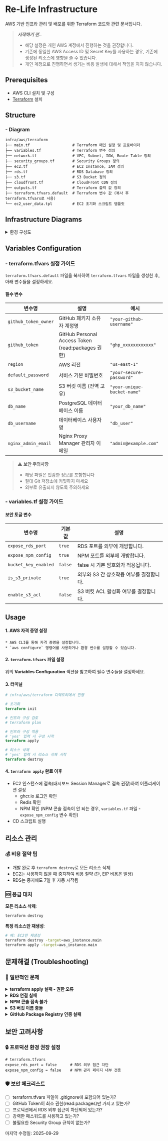# Re-Life Infrastructure
AWS 기반 인프라 관리 및 배포를 위한 Terraform 코드와 관련 문서입니다.

> ***시작하기 전..***
> * 해당 설정은 개인 AWS 계정에서 진행하는 것을 권장합니다.
> * 기존에 동일한 AWS Access ID 및 Secret Key를 사용하는 경우, 기존에 생성된 리소스에 영향을 줄 수 있습니다.
> * 개인 계정으로 진행하면서 생기는 비용 발생에 대해서 책임을 지지 않습니다.

## Prerequisites
- AWS CLI 설치 및 구성
- [Terraform](https://www.terraform.io/downloads.html) 설치

## Structure
### - Diagram
```
infra/aws/terraform
├── main.tf                   # Terraform 메인 설정 및 프로바이더
├── variables.tf              # Terraform 변수 정의
├── network.tf                # VPC, Subnet, IGW, Route Table 정의
├── security_groups.tf        # Security Groups 정의
├── ec2.tf                    # EC2 Instance, IAM 정의
├── rds.tf                    # RDS Database 정의
├── s3.tf                     # S3 Bucket 정의
├── cloudfront.tf             # CloudFront CDN 정의
├── outputs.tf                # Terraform 출력 값 정의
├── terraform.tfvars.default  # Terraform 변수 값 (복사 후 terraform.tfvars로 사용)
└── ec2_user_data.tpl         # EC2 초기화 스크립트 템플릿
```

## Infrastructure Diagrams

<details>
<summary> 환경 구성도 </summary>

> **주의**: 개발 목적으로 RDS 포트(5432)와 NPM 관리 포트(81)가 외부에 노출되어 있습니다.

```mermaid
graph TB
    %% External
    Internet([Internet])
    Developer([개발자])

    %% AWS Cloud boundary
    subgraph AWS["AWS Cloud - Development"]
        %% VPC
        subgraph VPC["VPC (10.0.0.0/16)"]
            IGW[Internet Gateway]
            RT[Route Table]

            %% Subnets in different AZs
            subgraph AZ1["AZ-a (EC2, RDS 배치)"]
                Subnet1["Public Subnet 1<br/>(10.0.0.0/24)"]
                EC2["EC2 Instance<br/>(t3.micro)<br/>Amazon Linux 2023<br/>Docker, Redis, NPM:81"]
                RDS["🔓 PostgreSQL RDS<br/>db.t3.micro Single-AZ<br/>PUBLICLY ACCESSIBLE<br/>AZ-a 배치"]
            end

            subgraph AZ2["AZ-b"]
                Subnet2["Public Subnet 2<br/>(10.0.1.0/24)"]
            end

            subgraph AZ3["AZ-c"]
                Subnet3["Public Subnet 3<br/>(10.0.2.0/24)"]
            end

            subgraph AZ4["AZ-d"]
                Subnet4["Public Subnet 4<br/>(10.0.3.0/24)"]
            end

            %% Security Groups
            SG_MAIN["Main Security Group (sg_1)<br/>HTTP-80, HTTPS-443 항상 허용<br/>🔓 RDS-5432, NPM-81 조건부 허용<br/>EC2와 RDS 모두 적용"]
            SG_EC2_RDS[EC2-RDS 전용 Security Groups<br/>EC2 ↔ RDS 내부 통신<br/>Port 5432]

            %% RDS Subnet Group
            RDS_SG[RDS Subnet Group<br/>Subnet1 + Subnet2]

            %% IAM Role
            IAM_ROLE[IAM Role<br/>S3FullAccess<br/>SSM Access]
        end

        %% S3 and CloudFront
        S3[S3 Bucket<br/>Static Files]
        CF[CloudFront<br/>CDN Distribution]
        OAI[Origin Access Identity]

        %% EIP
        EIP[Elastic IP]
    end

    %% Connections
    Developer -.->|AWS Console| Internet
    Developer -.->|Direct DB Access<br/>Port 5432| Internet
    Developer -.->|NPM Admin<br/>Port 81| Internet
    Internet --> CF
    Internet --> IGW
    IGW --> RT
    RT --> Subnet1
    RT --> Subnet2
    RT --> Subnet3
    RT --> Subnet4

    EC2 --> EIP
    EIP --> Internet

    EC2 --> SG_MAIN
    EC2 --> SG_EC2_RDS
    RDS --> SG_MAIN
    RDS --> SG_EC2_RDS
    RDS --> RDS_SG

    CF --> OAI
    OAI --> S3

    EC2 -.->|IAM Role| IAM_ROLE
    IAM_ROLE -.->|Access| S3
    EC2 -.->|DB Connect| RDS

    %% Styling
    classDef aws fill:#ff9900,stroke:#232f3e,stroke-width:2px,color:#fff
    classDef compute fill:#ff6b6b,stroke:#c92a2a,stroke-width:2px,color:#fff
    classDef storage fill:#4ecdc4,stroke:#2b8a3e,stroke-width:2px,color:#fff
    classDef network fill:#74c0fc,stroke:#1864ab,stroke-width:2px,color:#fff
    classDef database fill:#ffd43b,stroke:#fab005,stroke-width:2px,color:#000
    classDef warning fill:#ff6b6b,stroke:#c92a2a,stroke-width:3px,color:#fff

    class AWS aws
    class EC2,EIP,IAM_ROLE compute
    class S3,CF storage
    class VPC,IGW,RT,Subnet1,Subnet2,Subnet3,Subnet4,SG_MAIN,SG_EC2_RDS network
    class RDS,RDS_SG warning
```

**현재 설정값 (variables.tf):**
- PORT
  - `expose_rds_port = true` 🔓
  - `expose_npm_config = true` 🔓
- RDS 외부 접근
  - `publicly_accessible = true`

**프로덕션 권장 설정값:**
- `expose_rds_port = false` 🔒
- `expose_npm_config = false` 🔒
- `publicly_accessible = false` (RDS)

</details>

## Variables Configuration

### - terraform.tfvars 설정 가이드

`terraform.tfvars.default` 파일을 복사하여 `terraform.tfvars` 파일을 생성한 후, 아래 변수들을 설정하세요.

#### 필수 변수
| 변수명 | 설명 | 예시                          |
|--------|------|-----------------------------|
| `github_token_owner` | GitHub 패키지 소유자 계정명 | `"your-github-username"`    |
| `github_token` | GitHub Personal Access Token (read:packages 권한) | `"ghp_xxxxxxxxxxxx"`        |
| `region` | AWS 리전 | `"us-east-1"`               |
| `default_password` | 서비스 기본 비밀번호 | `"your-secure-password"`    |
| `s3_bucket_name` | S3 버킷 이름 (전역 고유) | `"your-unique-bucket-name"` |
| `db_name` | PostgreSQL 데이터베이스 이름 | `"your_db_name"`            |
| `db_username` | 데이터베이스 사용자명 | `"db_user"`                 |
| `nginx_admin_email` | Nginx Proxy Manager 관리자 이메일 | `"admin@example.com"`       |

> ⚠️ **보안 주의사항**
> * 해당 파일은 민감한 정보를 포함합니다
> * 절대 Git 저장소에 커밋하지 마세요
> * 외부로 유출되지 않도록 주의하세요

### - variables.tf 설정 가이드
#### 보안 토글 변수
| 변수명                  | 기본값     | 설명                       |
|----------------------|---------|--------------------------|
| `expose_rds_port`    | `true`  | RDS 포트를 외부에 개방합니다.       |
| `expose_npm_config`  | `true`  | NPM 포트를 외부에 개방합니다.       |
| `bucket_key_enabled` | `false` | false 시 기본 암호화가 적용됩니다.   |
| `is_s3_private`      | `true`  | 외부와 S3 간 상호작용 여부를 결정합니다. |
| `enable_s3_acl`      | `false` | S3 버킷 ACL 활성화 여부를 결정합니다. |


## Usage
#### 1. AWS 자격 증명 설정
    * AWS CLI를 통해 자격 증명을 설정합니다.
    * `aws configure` 명령어를 사용하거나 환경 변수를 설정할 수 있습니다.

#### 2. `terraform.tfvars` 파일 설정
위의 **Variables Configuration** 섹션을 참고하여 필수 변수들을 설정하세요.

#### 3. 터미널
```terraform
# infra/aws/terraform 디렉토리에서 진행

# 초기화
terraform init

# 인프라 구성 검토
# terraform plan

# 인프라 구성 적용
# 'yes' 입력 시 구성 시작
terraform apply

# 리소스 삭제
# 'yes' 입력 시 리소스 삭제 시작
terraform destroy
```

#### 4. `terraform apply` 완료 이후
* EC2 인스턴스에 접속(대시보드 Session Manager로 접속 권장)하여 어플리케이션 설정
  * ghcr.io 로그인 확인
  * Redis 확인
  * NPM 확인 (NPM 콘솔 접속이 안 되는 경우, `variables.tf` 파일 - `expose_npm_config` 변수 확인)
* CD 스크립트 실행

## 리소스 관리

### 💰 비용 절약 팁
* 개발 완료 후 `terraform destroy`로 모든 리소스 삭제
* EC2는 사용하지 않을 때 중지하여 비용 절약 (단, EIP 비용은 발생)
* RDS는 중지해도 7일 후 자동 시작됨

### 🆘 응급 대처
**모든 리소스 삭제**:
```bash
terraform destroy
```

**특정 리소스만 재생성**:
```bash
# 예: EC2만 재생성
terraform destroy -target=aws_instance.main
terraform apply -target=aws_instance.main
```

## 문제해결 (Troubleshooting)

### 🔧 일반적인 문제

<details>
<summary><b>terraform apply 실패 - 권한 오류</b></summary>

**증상**: `AccessDenied` 또는 권한 관련 오류

**해결방법**:
1. AWS CLI 설정 확인: `aws sts get-caller-identity`
2. IAM 사용자에게 다음 권한 필요:
   * EC2FullAccess
   * RDSFullAccess
   * S3FullAccess
   * CloudFrontFullAccess
   * IAMFullAccess
   * VPCFullAccess

   or
   * AdministratorAccess

</details>

<details>
<summary><b>RDS 연결 실패</b></summary>

**증상**: 애플리케이션에서 데이터베이스 연결 오류

**해결방법**:
1. Security Group 확인 - RDS 포트(5432) 허용 여부
2. `expose_rds_port = true` 설정 확인 (개발 환경)
3. RDS 엔드포인트 주소 확인: AWS 콘솔 → RDS → 데이터베이스

</details>

<details>
<summary><b>NPM 콘솔 접속 불가</b></summary>

**증상**: Nginx Proxy Manager 관리 페이지 접속 안됨

**해결방법**:
1. `expose_npm_config = true` 설정 확인
2. Security Group에서 포트 81 허용 여부 확인
3. EC2 Public IP:81로 접속 시도
4. 초기 로그인 정보:
   * Email: `nginx_admin_email` 설정값
   * Password: `default_password` 설정값

</details>

<details>
<summary><b>S3 버킷 이름 충돌</b></summary>

**증상**: `BucketAlreadyExists` 오류

**해결방법**:
* `s3_bucket_name`을 전역에서 고유한 이름으로 변경
* 예: `relife-your-name-20250929`

</details>

<details>
<summary><b>GitHub Package Registry 인증 실패</b></summary>

**증상**: EC2에서 ghcr.io 로그인 실패

**해결방법**:
1. GitHub Token 권한 확인: `read:packages` 필요
2. Token 유효성 확인: 만료되지 않았는지 점검
3. EC2에서 수동 로그인 시도:
   ```bash
   echo $GITHUB_TOKEN | docker login ghcr.io -u $GITHUB_USERNAME --password-stdin
   ```
4. 로그인 확인:
   ```bash
   cat ~/.docker/config.json | jq '.auths'
   
   # 출력 예시:
   # {
   #    "ghcr.io": {
   #      "auth": "base64-encoded-auth-string"
   #     }
   # }
   ```

</details>

## 보안 고려사항

### 🔒 프로덕션 환경 권장 설정
```hcl
# terraform.tfvars
expose_rds_port = false      # RDS 외부 접근 차단
expose_npm_config = false    # NPM 관리 페이지 내부 전용
```

### 🛡️ 보안 체크리스트
- [ ] terraform.tfvars 파일이 .gitignore에 포함되어 있는가?
- [ ] GitHub Token이 최소 권한(read:packages)만 가지고 있는가?
- [ ] 프로덕션에서 RDS 외부 접근이 차단되어 있는가?
- [ ] 강력한 패스워드를 사용하고 있는가?
- [ ] 불필요한 Security Group 규칙이 없는가?

마지막 수정일: 2025-09-29